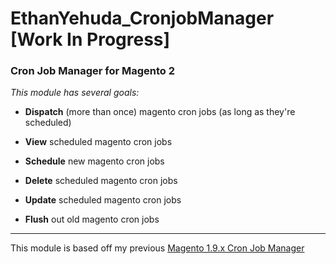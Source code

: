 # EthanYehuda_CronjobManager [Work In Progress]
### Cron Job Manager for Magento 2 


_This module has several goals:_

* **Dispatch** (more than once) magento cron jobs (as long as they're scheduled)

* **View** scheduled magento cron jobs

* **Schedule** new magento cron jobs

* **Delete** scheduled magento cron jobs

* **Update** scheduled magento cron jobs

* **Flush** out old magento cron jobs

------

This module is based off my previous [Magento 1.9.x Cron Job Manager](https://github.com/Ethan3600/magento-cronjob-manager)
